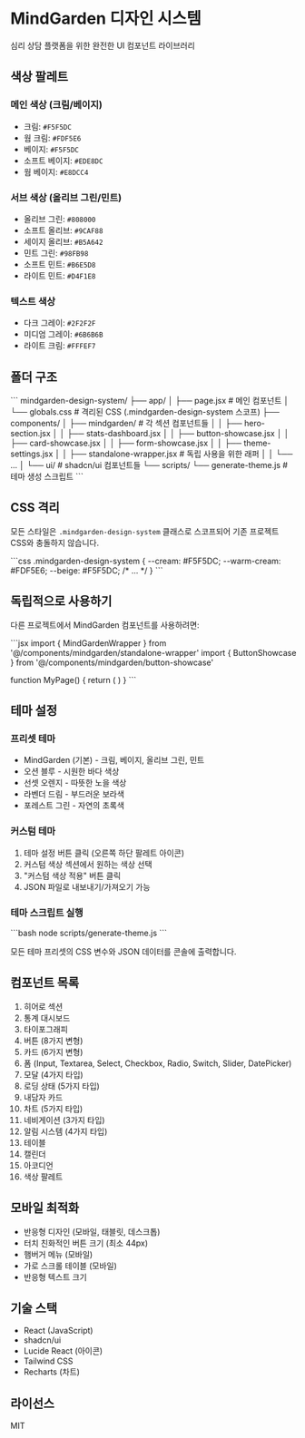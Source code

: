 # MindGarden 디자인 시스템

심리 상담 플랫폼을 위한 완전한 UI 컴포넌트 라이브러리

## 색상 팔레트

### 메인 색상 (크림/베이지)
- 크림: `#F5F5DC`
- 웜 크림: `#FDF5E6`
- 베이지: `#F5F5DC`
- 소프트 베이지: `#EDE8DC`
- 웜 베이지: `#E8DCC4`

### 서브 색상 (올리브 그린/민트)
- 올리브 그린: `#808000`
- 소프트 올리브: `#9CAF88`
- 세이지 올리브: `#B5A642`
- 민트 그린: `#98FB98`
- 소프트 민트: `#B6E5D8`
- 라이트 민트: `#D4F1E8`

### 텍스트 색상
- 다크 그레이: `#2F2F2F`
- 미디엄 그레이: `#6B6B6B`
- 라이트 크림: `#FFFEF7`

## 폴더 구조

\`\`\`
mindgarden-design-system/
├── app/
│   ├── page.jsx              # 메인 컴포넌트
│   └── globals.css           # 격리된 CSS (.mindgarden-design-system 스코프)
├── components/
│   ├── mindgarden/           # 각 섹션 컴포넌트들
│   │   ├── hero-section.jsx
│   │   ├── stats-dashboard.jsx
│   │   ├── button-showcase.jsx
│   │   ├── card-showcase.jsx
│   │   ├── form-showcase.jsx
│   │   ├── theme-settings.jsx
│   │   ├── standalone-wrapper.jsx  # 독립 사용을 위한 래퍼
│   │   └── ...
│   └── ui/                   # shadcn/ui 컴포넌트들
└── scripts/
    └── generate-theme.js     # 테마 생성 스크립트
\`\`\`

## CSS 격리

모든 스타일은 `.mindgarden-design-system` 클래스로 스코프되어 기존 프로젝트 CSS와 충돌하지 않습니다.

\`\`\`css
.mindgarden-design-system {
  --cream: #F5F5DC;
  --warm-cream: #FDF5E6;
  --beige: #F5F5DC;
  /* ... */
}
\`\`\`

## 독립적으로 사용하기

다른 프로젝트에서 MindGarden 컴포넌트를 사용하려면:

\`\`\`jsx
import { MindGardenWrapper } from '@/components/mindgarden/standalone-wrapper'
import { ButtonShowcase } from '@/components/mindgarden/button-showcase'

function MyPage() {
  return (
    <MindGardenWrapper>
      <ButtonShowcase />
    </MindGardenWrapper>
  )
}
\`\`\`

## 테마 설정

### 프리셋 테마
- MindGarden (기본) - 크림, 베이지, 올리브 그린, 민트
- 오션 블루 - 시원한 바다 색상
- 선셋 오렌지 - 따뜻한 노을 색상
- 라벤더 드림 - 부드러운 보라색
- 포레스트 그린 - 자연의 초록색

### 커스텀 테마
1. 테마 설정 버튼 클릭 (오른쪽 하단 팔레트 아이콘)
2. 커스텀 색상 섹션에서 원하는 색상 선택
3. "커스텀 색상 적용" 버튼 클릭
4. JSON 파일로 내보내기/가져오기 가능

### 테마 스크립트 실행

\`\`\`bash
node scripts/generate-theme.js
\`\`\`

모든 테마 프리셋의 CSS 변수와 JSON 데이터를 콘솔에 출력합니다.

## 컴포넌트 목록

1. 히어로 섹션
2. 통계 대시보드
3. 타이포그래피
4. 버튼 (8가지 변형)
5. 카드 (6가지 변형)
6. 폼 (Input, Textarea, Select, Checkbox, Radio, Switch, Slider, DatePicker)
7. 모달 (4가지 타입)
8. 로딩 상태 (5가지 타입)
9. 내담자 카드
10. 차트 (5가지 타입)
11. 네비게이션 (3가지 타입)
12. 알림 시스템 (4가지 타입)
13. 테이블
14. 캘린더
15. 아코디언
16. 색상 팔레트

## 모바일 최적화

- 반응형 디자인 (모바일, 태블릿, 데스크톱)
- 터치 친화적인 버튼 크기 (최소 44px)
- 햄버거 메뉴 (모바일)
- 가로 스크롤 테이블 (모바일)
- 반응형 텍스트 크기

## 기술 스택

- React (JavaScript)
- shadcn/ui
- Lucide React (아이콘)
- Tailwind CSS
- Recharts (차트)

## 라이선스

MIT
